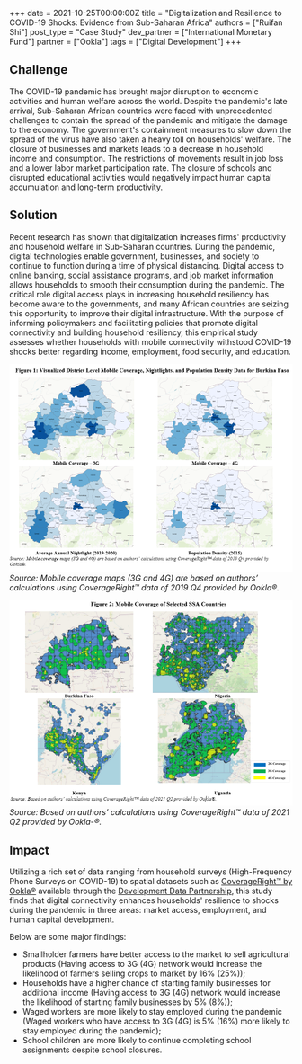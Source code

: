 +++
date = 2021-10-25T00:00:00Z
title = "Digitalization and Resilience to COVID-19 Shocks: Evidence from Sub-Saharan Africa"
authors = ["Ruifan Shi"]
post_type = "Case Study"
dev_partner = ["International Monetary Fund"]
partner = ["Ookla"]
tags = ["Digital Development"]
+++

## Challenge

The COVID-19 pandemic has brought major disruption to economic activities and human welfare across the world. Despite the pandemic's late arrival, Sub-Saharan African countries were faced with unprecedented challenges to contain the spread of the pandemic and mitigate the damage to the economy. The government's containment measures to slow down the spread of the virus have also taken a heavy toll on households' welfare. The closure of businesses and markets leads to a decrease in household income and consumption. The restrictions of movements result in job loss and a lower labor market participation rate. The closure of schools and disrupted educational activities would negatively impact human capital accumulation and long-term productivity.

## Solution

Recent research has shown that digitalization increases firms' productivity and household welfare in Sub-Saharan countries. During the pandemic, digital technologies enable government, businesses, and society to continue to function during a time of physical distancing. Digital access to online banking, social assistance programs, and job market information allows households to smooth their consumption during the pandemic. The critical role digital access plays in increasing household resiliency has become aware to the governments, and many African countries are seizing this opportunity to improve their digital infrastructure.
With the purpose of informing policymakers and facilitating policies that promote digital connectivity and building household resiliency, this empirical study assesses whether households with mobile connectivity withstood COVID-19 shocks better regarding income, employment, food security, and education.

![Digitalization in Sub-Saharan Africa](/digitalization_SSA_1.PNG)
_Source: Mobile coverage maps (3G and 4G) are based on authors’ calculations using CoverageRight™ data of 2019 Q4 provided by Ookla®._

![Digitalization in Sub-Saharan Africa](/digitalization_SSA_2.PNG)
_Source: Based on authors’ calculations using CoverageRight™ data of 2021 Q2 provided by Ookla-®._

## Impact

Utilizing a rich set of data ranging from household surveys (High-Frequency Phone Surveys on COVID-19) to spatial datasets such as [CoverageRight™ by Ookla®](https://www.ookla.com/ookla-for-good)
available through the [Development Data Partnership](https://datapartnership.org), this study finds that digital connectivity enhances households' resilience to shocks during the pandemic in three areas: market access, employment, and human capital development.

Below are some major findings:

- Smallholder farmers have better access to the market to sell agricultural products (Having access to 3G (4G) network would increase the likelihood of farmers selling crops to market by 16% (25%));
- Households have a higher chance of starting family businesses for additional income (Having access to 3G (4G) network would increase the likelihood of starting family businesses by 5% (8%));
- Waged workers are more likely to stay employed during the pandemic (Waged workers who have access to 3G (4G) is 5% (16%) more likely to stay employed during the pandemic);
- School children are more likely to continue completing school assignments despite school closures.
